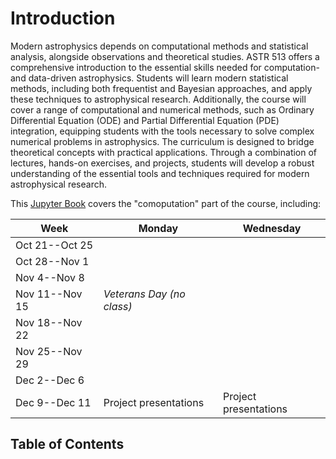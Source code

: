 # Introduction

Modern astrophysics depends on computational methods and statistical
analysis, alongside observations and theoretical studies.
ASTR 513 offers a comprehensive introduction to the essential skills
needed for computation- and data-driven astrophysics.
Students will learn modern statistical methods, including both
frequentist and Bayesian approaches, and apply these techniques to
astrophysical research.
Additionally, the course will cover a range of computational and
numerical methods, such as Ordinary Differential Equation (ODE) and
Partial Differential Equation (PDE) integration, equipping students
with the tools necessary to solve complex numerical problems in
astrophysics.
The curriculum is designed to bridge theoretical concepts with
practical applications.
Through a combination of lectures, hands-on exercises, and projects,
students will develop a robust understanding of the essential tools
and techniques required for modern astrophysical research.

This
[Jupyter Book](https://jupyterbook.org/)
covers the "comoputation" part of the course, including:

| Week | Monday | Wednesday |
| --- | --- | --- |
| Oct 21--Oct 25 | [](data.md)               | [](FT.md)             |
| Oct 28--Nov  1 | [](derive.md)             | [](interpolate.md)    |
| Nov  4--Nov  8 | [](opt.md)                | [](integration.md)    |
| Nov 11--Nov 15 | *Veterans Day (no class)* | [](ode1.md)           |
| Nov 18--Nov 22 | [](ode2.md)               | [](ode3.md)           |
| Nov 25--Nov 29 | [](pde1.md)               | [](pde2.md)           |
| Dec  2--Dec  6 | [](pde3.md)               | [](pde4.md)           |
| Dec  9--Dec 11 | Project presentations     | Project presentations |


## Table of Contents

```{tableofcontents}
```
